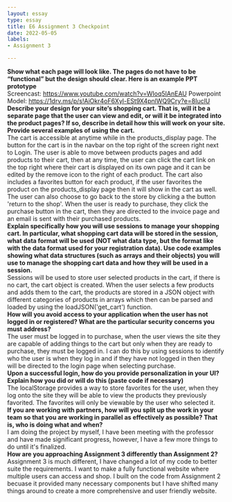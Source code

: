 ```yaml
---
layout: essay
type: essay
title: E6 Assignment 3 Checkpoint
date: 2022-05-05
labels:
- Assignment 3

---
```


<b>Show what each page will look like. The pages do not have to be “functional” but the design should clear. Here is an example PPT prototype</b>
<br>
Screencast: https://www.youtube.com/watch?v=WIoq5IAnEAU
Powerpoint Model: https://1drv.ms/p/s!AiOkr4oF6Xyl-ESt9X4pnlWQ9Cry?e=8IuclU
<br>
<b>Describe your design for your site’s shopping cart. That is, will it be a separate page that the user can view and edit, or will it be integrated into the product pages? If so, describe in detail how this will work on your site. Provide several examples of using the cart.</b>
<br>
The cart is accessible at anytime while in the products_display page. The button for the cart is in the navbar on the top right of the screen right next to Login. The user is able to move between products pages and add products to their cart, then at any time, the user can click the cart link on the top right where their cart is displayed on its own page and it can be edited by the remove icon to the right of each product. The cart also includes a favorites button for each product, if the user favorites the product on the products_display page then it will show in the cart as well. The user can also choose to go back to the store by clicking a the button 'return to the shop'. When the user is ready to purchase, they click the purchase button in the cart, then they are directed to the invoice page and an email is sent with their purchased products.
<br>
<b>Explain specifically how you will use sessions to manage your shopping cart. In particular, what shopping cart data will be stored in the session, what data format will be used (NOT what data type, but the format like with the data format used for your registration data). Use code examples showing what data structures (such as arrays and their objects) you will use to manage the shopping cart data and how they will be used in a session.</b>
<br>
Sessions will be used to store user selected products in the cart, if there is no cart, the cart object is created. When the user selects a few products and adds them to the cart, the products are stored in a JSON object with different categories of products in arrays which then can be parsed and loaded by using the loadJSON('get_cart') function. 
<br>
<b>How will you avoid access to your application when the user has not logged in or registered? What are the particular security concerns you must address?</b>
<br>
The user must be logged in to purchase, when the user views the site they are capable of adding things to the cart but only when they are ready to purchase, they must be logged in. I can do this by using sessions to identify who the user is when they log in and if they have not logged in then they will be directed to the login page when selecting purchase.
<br>
<b>Upon a successful login, how do you provide personalization in your UI? Explain how you did or will do this (paste code if necessary)</b>
<br>
The localStorage provides a way to store favorites for the user, when they log onto the site they will be able to view the products they previously favorited. The favorites will only be viewable by the user who selected it.
<br>
<b>If you are working with partners, how will you split up the work in your team so that you are working in parallel as effectively as possible? That is, who is doing what and when?</b>
<br>
I am doing the project by myself, I have been meeting with the professor and have made significant progress, however, I have a few more things to do until it's finalized.
<br>
<b>How are you approaching Assignment 3 differently than Assignment 2?</b>
<br>
Assignment 3 is much different, I have changed a lot of my code to better suite the requirements. I want to make a fully functional website where multiple users can access and shop. I built on the code from Assignment 2 becuase it provided many necessary components but I have shifted many things around to create a more comprehensive and user friendly website.